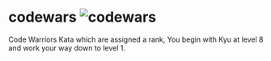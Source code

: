 # codewars ![codewars](https://user-images.githubusercontent.com/89624071/133735628-948ba0bd-2937-49cf-a6bb-d35c1f5d33f9.png)


Code Warriors Kata which are assigned a rank, You begin with Kyu at level 8 and work your way down to level 1.
